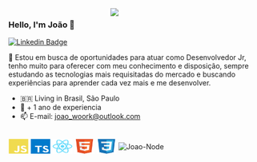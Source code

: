 <img align="right" src="https://github.com/josepholiveira/josepholiveira/blob/master/images/illustration.png" width="300"/>

### Hello, I'm João 👋

[![Linkedin Badge](https://img.shields.io/badge/-João%20Gabriel-3333cc?style=flat-square&logo=Linkedin&logoColor=white&link=https://www.linkedin.com/in/jooaogbriel/)](https://www.linkedin.com/in/jooaogbriel/)

🎯 Estou em busca de oportunidades para atuar como Desenvolvedor Jr, tenho muito para oferecer com meu conhecimento e disposição, sempre estudando as tecnologias mais requisitadas do mercado e buscando experiências para aprender cada vez mais e me desenvolver. 

- 🇧🇷 Living in Brasil, São Paulo
- 🚀 + 1 ano de experiencia
- 📫 E-mail: joao_woork@outlook.com


<div style="display: inline_block"><br>
  <img align="center" alt="Joao-Js" height="30" width="40" src="https://raw.githubusercontent.com/devicons/devicon/master/icons/javascript/javascript-plain.svg">
  <img align="center" alt="Joao-Ts" height="30" width="40" src="https://raw.githubusercontent.com/devicons/devicon/master/icons/typescript/typescript-plain.svg">
  <img align="center" alt="Joao-React" height="30" width="40" src="https://raw.githubusercontent.com/devicons/devicon/master/icons/react/react-original.svg">
  <img align="center" alt="Joao-HTML" height="30" width="40" src="https://raw.githubusercontent.com/devicons/devicon/master/icons/html5/html5-original.svg">
  <img align="center" alt="Joao-CSS" height="30" width="40" src="https://raw.githubusercontent.com/devicons/devicon/master/icons/css3/css3-original.svg">
  <img align="center" alt="Joao-Node" height="30" width="40" src="https://cdn.jsdelivr.net/gh/devicons/devicon/icons/nodejs/nodejs-original.svg" >
 
</div>
  
  ##
 
